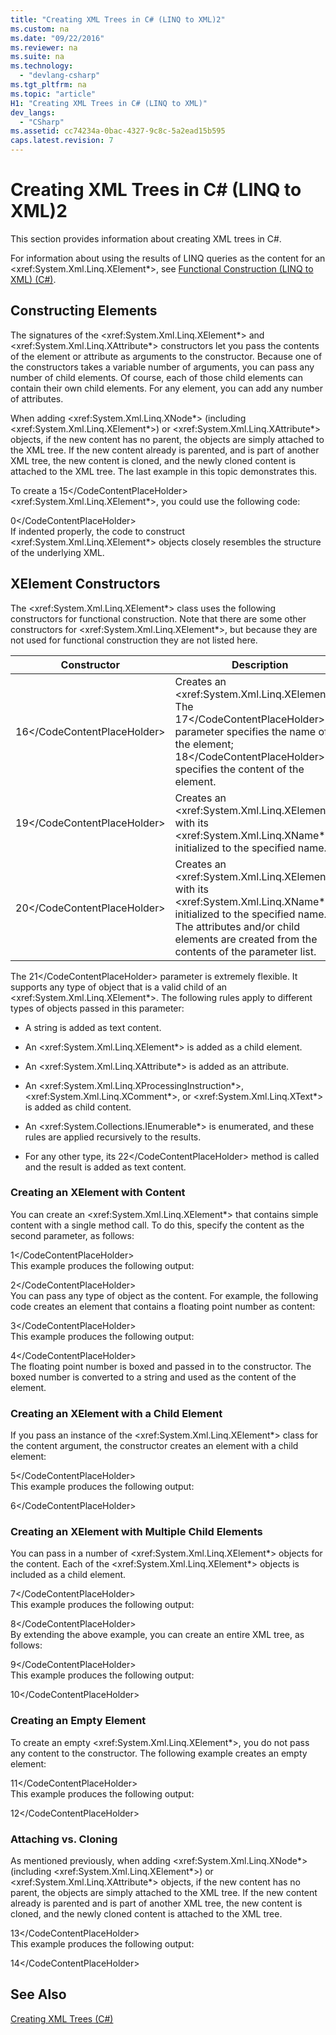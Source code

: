```yaml
---
title: "Creating XML Trees in C# (LINQ to XML)2"
ms.custom: na
ms.date: "09/22/2016"
ms.reviewer: na
ms.suite: na
ms.technology: 
  - "devlang-csharp"
ms.tgt_pltfrm: na
ms.topic: "article"
H1: "Creating XML Trees in C# (LINQ to XML)"
dev_langs: 
  - "CSharp"
ms.assetid: cc74234a-0bac-4327-9c8c-5a2ead15b595
caps.latest.revision: 7
---
```

# Creating XML Trees in C# (LINQ to XML)2
This section provides information about creating XML trees in C#.  
  
 For information about using the results of LINQ queries as the content for an \<xref:System.Xml.Linq.XElement*>, see [Functional Construction (LINQ to XML) (C#)](../vs140/functional-construction--linq-to-xml---csharp-.md).  
  
## Constructing Elements  
 The signatures of the \<xref:System.Xml.Linq.XElement*> and \<xref:System.Xml.Linq.XAttribute*> constructors let you pass the contents of the element or attribute as arguments to the constructor. Because one of the constructors takes a variable number of arguments, you can pass any number of child elements. Of course, each of those child elements can contain their own child elements. For any element, you can add any number of attributes.  
  
 When adding \<xref:System.Xml.Linq.XNode*> (including \<xref:System.Xml.Linq.XElement*>) or \<xref:System.Xml.Linq.XAttribute*> objects, if the new content has no parent, the objects are simply attached to the XML tree. If the new content already is parented, and is part of another XML tree, the new content is cloned, and the newly cloned content is attached to the XML tree. The last example in this topic demonstrates this.  
  
 To create a <CodeContentPlaceHolder>15\</CodeContentPlaceHolder>\<xref:System.Xml.Linq.XElement*>, you could use the following code:  
  
<CodeContentPlaceHolder>0\</CodeContentPlaceHolder>  
 If indented properly, the code to construct \<xref:System.Xml.Linq.XElement*> objects closely resembles the structure of the underlying XML.  
  
## XElement Constructors  
 The \<xref:System.Xml.Linq.XElement*> class uses the following constructors for functional construction. Note that there are some other constructors for \<xref:System.Xml.Linq.XElement*>, but because they are not used for functional construction they are not listed here.  
  
|Constructor|Description|  
|-----------------|-----------------|  
|<CodeContentPlaceHolder>16\</CodeContentPlaceHolder>|Creates an \<xref:System.Xml.Linq.XElement*>. The <CodeContentPlaceHolder>17\</CodeContentPlaceHolder> parameter specifies the name of the element; <CodeContentPlaceHolder>18\</CodeContentPlaceHolder> specifies the content of the element.|  
|<CodeContentPlaceHolder>19\</CodeContentPlaceHolder>|Creates an \<xref:System.Xml.Linq.XElement*> with its \<xref:System.Xml.Linq.XName*> initialized to the specified name.|  
|<CodeContentPlaceHolder>20\</CodeContentPlaceHolder>|Creates an \<xref:System.Xml.Linq.XElement*> with its \<xref:System.Xml.Linq.XName*> initialized to the specified name. The attributes and/or child elements are created from the contents of the parameter list.|  
  
 The <CodeContentPlaceHolder>21\</CodeContentPlaceHolder> parameter is extremely flexible. It supports any type of object that is a valid child of an \<xref:System.Xml.Linq.XElement*>. The following rules apply to different types of objects passed in this parameter:  
  
-   A string is added as text content.  
  
-   An \<xref:System.Xml.Linq.XElement*> is added as a child element.  
  
-   An \<xref:System.Xml.Linq.XAttribute*> is added as an attribute.  
  
-   An \<xref:System.Xml.Linq.XProcessingInstruction*>, \<xref:System.Xml.Linq.XComment*>, or \<xref:System.Xml.Linq.XText*> is added as child content.  
  
-   An \<xref:System.Collections.IEnumerable*> is enumerated, and these rules are applied recursively to the results.  
  
-   For any other type, its <CodeContentPlaceHolder>22\</CodeContentPlaceHolder> method is called and the result is added as text content.  
  
### Creating an XElement with Content  
 You can create an \<xref:System.Xml.Linq.XElement*> that contains simple content with a single method call. To do this, specify the content as the second parameter, as follows:  
  
<CodeContentPlaceHolder>1\</CodeContentPlaceHolder>  
 This example produces the following output:  
  
<CodeContentPlaceHolder>2\</CodeContentPlaceHolder>  
 You can pass any type of object as the content. For example, the following code creates an element that contains a floating point number as content:  
  
<CodeContentPlaceHolder>3\</CodeContentPlaceHolder>  
 This example produces the following output:  
  
<CodeContentPlaceHolder>4\</CodeContentPlaceHolder>  
 The floating point number is boxed and passed in to the constructor. The boxed number is converted to a string and used as the content of the element.  
  
### Creating an XElement with a Child Element  
 If you pass an instance of the \<xref:System.Xml.Linq.XElement*> class for the content argument, the constructor creates an element with a child element:  
  
<CodeContentPlaceHolder>5\</CodeContentPlaceHolder>  
 This example produces the following output:  
  
<CodeContentPlaceHolder>6\</CodeContentPlaceHolder>  
### Creating an XElement with Multiple Child Elements  
 You can pass in a number of \<xref:System.Xml.Linq.XElement*> objects for the content. Each of the \<xref:System.Xml.Linq.XElement*> objects is included as a child element.  
  
<CodeContentPlaceHolder>7\</CodeContentPlaceHolder>  
 This example produces the following output:  
  
<CodeContentPlaceHolder>8\</CodeContentPlaceHolder>  
 By extending the above example, you can create an entire XML tree, as follows:  
  
<CodeContentPlaceHolder>9\</CodeContentPlaceHolder>  
 This example produces the following output:  
  
<CodeContentPlaceHolder>10\</CodeContentPlaceHolder>  
### Creating an Empty Element  
 To create an empty \<xref:System.Xml.Linq.XElement*>, you do not pass any content to the constructor. The following example creates an empty element:  
  
<CodeContentPlaceHolder>11\</CodeContentPlaceHolder>  
 This example produces the following output:  
  
<CodeContentPlaceHolder>12\</CodeContentPlaceHolder>  
### Attaching vs. Cloning  
 As mentioned previously, when adding \<xref:System.Xml.Linq.XNode*> (including \<xref:System.Xml.Linq.XElement*>) or \<xref:System.Xml.Linq.XAttribute*> objects, if the new content has no parent, the objects are simply attached to the XML tree. If the new content already is parented and is part of another XML tree, the new content is cloned, and the newly cloned content is attached to the XML tree.  
  
<CodeContentPlaceHolder>13\</CodeContentPlaceHolder>  
 This example produces the following output:  
  
<CodeContentPlaceHolder>14\</CodeContentPlaceHolder>  
## See Also  
 [Creating XML Trees (C#)](../vs140/creating-xml-trees--csharp-.md)